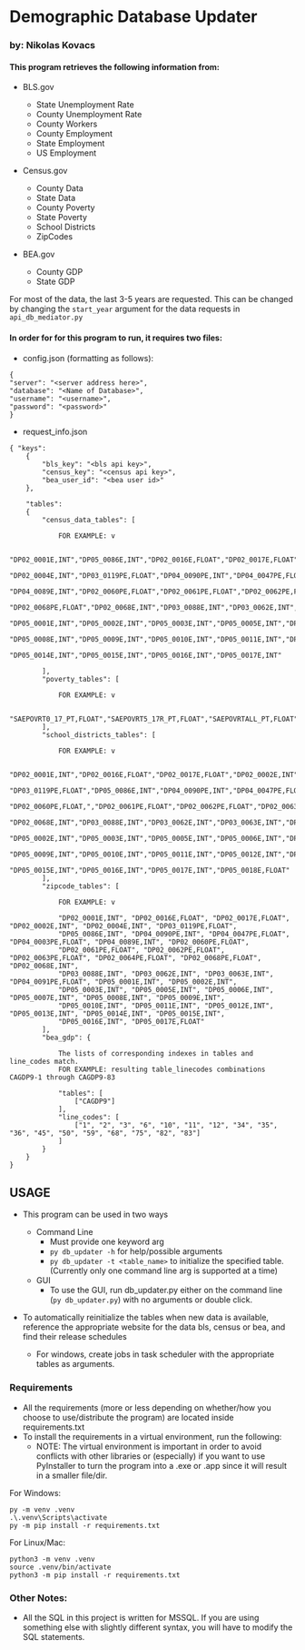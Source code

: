 # Demographic Database Updater
### by: Nikolas Kovacs

#### This program retrieves the following information from:
* BLS.gov
  * State Unemployment Rate
  * County Unemployment Rate
  * County Workers
  * County Employment
  * State Employment
  * US Employment
  
* Census.gov
  * County Data
  * State Data
  * County Poverty
  * State Poverty
  * School Districts
  * ZipCodes
  
* BEA.gov
  * County GDP
  * State GDP

For most of the data, the last 3-5 years are requested. This can be changed by changing the `start_year` argument for the data requests in `api_db_mediator.py`

#### In order for for this program to run, it requires two files:
* config.json (formatting as follows):
```
{
"server": "<server address here>",
"database": "<Name of Database>",
"username": "<username>",
"password": "<password>"
}
```

* request_info.json
```
{ "keys":
    {
        "bls_key": "<bls api key>",
        "census_key": "<census api key>",
        "bea_user_id": "<bea user id>"
    },

    "tables":
    {
        "census_data_tables": [
            
            FOR EXAMPLE: v

            "DP02_0001E,INT","DP05_0086E,INT","DP02_0016E,FLOAT","DP02_0017E,FLOAT","DP02_0002E,INT",
            "DP02_0004E,INT","DP03_0119PE,FLOAT","DP04_0090PE,INT","DP04_0047PE,FLOAT","DP04_0003PE,FLOAT",
            "DP04_0089E,INT","DP02_0060PE,FLOAT","DP02_0061PE,FLOAT","DP02_0062PE,FLOAT","DP02_0063PE,FLOAT","DP02_0064PE,FLOAT",
            "DP02_0068PE,FLOAT","DP02_0068E,INT","DP03_0088E,INT","DP03_0062E,INT","DP03_0063E,INT","DP04_0091PE,FLOAT",
            "DP05_0001E,INT","DP05_0002E,INT","DP05_0003E,INT","DP05_0005E,INT","DP05_0006E,INT","DP05_0007E,INT",
            "DP05_0008E,INT","DP05_0009E,INT","DP05_0010E,INT","DP05_0011E,INT","DP05_0012E,INT","DP05_0013E,INT",
            "DP05_0014E,INT","DP05_0015E,INT","DP05_0016E,INT","DP05_0017E,INT"

        ],
        "poverty_tables": [
            
            FOR EXAMPLE: v
            
            "SAEPOVRT0_17_PT,FLOAT","SAEPOVRT5_17R_PT,FLOAT","SAEPOVRTALL_PT,FLOAT","SAEMHI_PT,INT","SAEPOVALL_PT,INT"
        ],
        "school_districts_tables": [
            
            FOR EXAMPLE: v
            
            "DP02_0001E,INT","DP02_0016E,FLOAT","DP02_0017E,FLOAT","DP02_0002E,INT","DP02_0004E,INT",
            "DP03_0119PE,FLOAT","DP05_0086E,INT","DP04_0090PE,INT","DP04_0047PE,FLOAT","DP04_0003PE,FLOAT","DP04_0089E,INT",
            "DP02_0060PE,FLOAT,","DP02_0061PE,FLOAT","DP02_0062PE,FLOAT","DP02_0063PE,FLOAT","DP02_0064PE,FLOAT","DP02_0068PE,FLOAT",
            "DP02_0068E,INT","DP03_0088E,INT","DP03_0062E,INT","DP03_0063E,INT","DP04_0091PE,FLOAT","DP05_0001E,INT",
            "DP05_0002E,INT","DP05_0003E,INT","DP05_0005E,INT","DP05_0006E,INT","DP05_0007E,INT","DP05_0008E,INT",
            "DP05_0009E,INT","DP05_0010E,INT","DP05_0011E,INT","DP05_0012E,INT","DP05_0013E,INT","DP05_0014E,INT",
            "DP05_0015E,INT","DP05_0016E,INT","DP05_0017E,INT","DP05_0018E,FLOAT"
        ],
        "zipcode_tables": [
            
            FOR EXAMPLE: v
            
            "DP02_0001E,INT", "DP02_0016E,FLOAT", "DP02_0017E,FLOAT", "DP02_0002E,INT", "DP02_0004E,INT", "DP03_0119PE,FLOAT", 
            "DP05_0086E,INT", "DP04_0090PE,INT", "DP04_0047PE,FLOAT", "DP04_0003PE,FLOAT", "DP04_0089E,INT", "DP02_0060PE,FLOAT",
            "DP02_0061PE,FLOAT", "DP02_0062PE,FLOAT", "DP02_0063PE,FLOAT", "DP02_0064PE,FLOAT", "DP02_0068PE,FLOAT", "DP02_0068E,INT", 
            "DP03_0088E,INT", "DP03_0062E,INT", "DP03_0063E,INT", "DP04_0091PE,FLOAT", "DP05_0001E,INT", "DP05_0002E,INT", 
            "DP05_0003E,INT", "DP05_0005E,INT", "DP05_0006E,INT", "DP05_0007E,INT", "DP05_0008E,INT", "DP05_0009E,INT", 
            "DP05_0010E,INT", "DP05_0011E,INT", "DP05_0012E,INT", "DP05_0013E,INT", "DP05_0014E,INT", "DP05_0015E,INT", 
            "DP05_0016E,INT", "DP05_0017E,FLOAT"
        ],
        "bea_gdp": {
            
            The lists of corresponding indexes in tables and line_codes match. 
            FOR EXAMPLE: resulting table_linecodes combinations CAGDP9-1 through CAGDP9-83 
            
            "tables": [
                ["CAGDP9"]
            ],
            "line_codes": [
                ["1", "2", "3", "6", "10", "11", "12", "34", "35", "36", "45", "50", "59", "68", "75", "82", "83"]
            ]
        }
    }
}
```

## USAGE
* This program can be used in two ways
  * Command Line
    * Must provide one keyword arg
    * ```py db_updater -h``` for help/possible arguments
    * ```py db_updater -t <table_name>``` to initialize the specified table. (Currently only one command line arg is supported at a time)
  * GUI
    * To use the GUI, run db_updater.py either on the command line (```py db_updater.py```) with no arguments or double click.

* To automatically reinitialize the tables when new data is available, reference the appropriate website for the data bls, census or bea, and find their release schedules
  * For windows, create jobs in task scheduler with the appropriate tables as arguments.

### Requirements
* All the requirements (more or less depending on whether/how you choose to use/distribute the program) are located inside requirements.txt 
* To install the requirements in a virtual environment, run the following:
  * NOTE: The virtual environment is important in order to avoid conflicts with other libraries or (especially) if you want to use PyInstaller to turn the program into a .exe or .app since it will result in a smaller file/dir.

For Windows:
```
py -m venv .venv
.\.venv\Scripts\activate
py -m pip install -r requirements.txt
```

For Linux/Mac:
```
python3 -m venv .venv
source .venv/bin/activate
python3 -m pip install -r requirements.txt
```

### Other Notes:
* All the SQL in this project is written for MSSQL. If you are using something else with slightly different syntax, you will have to modify the SQL statements.